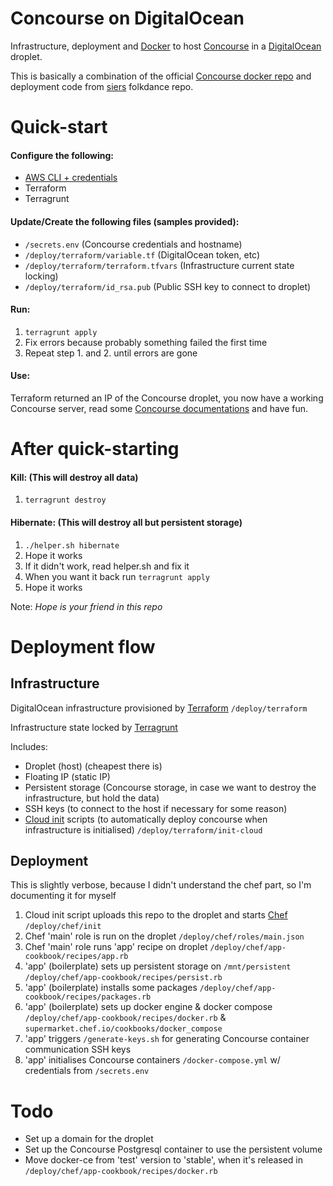 # Concourse on DigitalOcean
Infrastructure, deployment and [Docker](https://www.docker.com/) to host [Concourse](https://concourse-ci.org/) in a [DigitalOcean](https://www.digitalocean.com/) droplet.

This is basically a combination of the official [Concourse docker repo](https://github.com/concourse/concourse-docker/) and deployment code from [siers](https://github.com/siers) folkdance repo.

# Quick-start 
#### Configure the following:
* [AWS CLI + credentials](https://docs.aws.amazon.com/cli/latest/userguide/cli-chap-getting-started.html)
* Terraform
* Terragrunt

#### Update/Create the following files (samples provided):
* `/secrets.env` (Concourse credentials and hostname)
* `/deploy/terraform/variable.tf` (DigitalOcean token, etc)
* `/deploy/terraform/terraform.tfvars` (Infrastructure current state locking)
* `/deploy/terraform/id_rsa.pub` (Public SSH key to connect to droplet)

#### Run:
1. `terragrunt apply`
2. Fix errors because probably something failed the first time
3. Repeat step 1. and 2. until errors are gone

#### Use:

Terraform returned an IP of the Concourse droplet, you now have a working
Concourse server, read some [Concourse documentations](http://concoursetutorial.com/) and have fun.

# After quick-starting
#### Kill: (This will destroy all data)
1. `terragrunt destroy`

#### Hibernate: (This will destroy all but persistent storage)
1. `./helper.sh hibernate`
2. Hope it works
3. If it didn't work, read helper.sh and fix it
4. When you want it back run `terragrunt apply`
5. Hope it works

Note: _Hope is your friend in this repo_

# Deployment flow
## Infrastructure
DigitalOcean infrastructure provisioned by [Terraform](https://www.terraform.io/) `/deploy/terraform`

Infrastructure state locked by [Terragrunt](https://github.com/gruntwork-io/terragrunt)

Includes:
* Droplet (host) (cheapest there is)
* Floating IP (static IP)
* Persistent storage (Concourse storage, in case we want to destroy the infrastructure, but hold the data)
* SSH keys (to connect to the host if necessary for some reason)
* [Cloud init](https://cloud-init.io/) scripts (to automatically deploy concourse when infrastructure is initialised) `/deploy/terraform/init-cloud`

## Deployment
This is slightly verbose, because I didn't understand the chef part, so I'm documenting it for myself

1. Cloud init script uploads this repo to the droplet and starts [Chef](https://www.chef.io/chef/) `/deploy/chef/init`
2. Chef 'main' role is run on the droplet `/deploy/chef/roles/main.json`
3. Chef 'main' role runs 'app' recipe on droplet `/deploy/chef/app-cookbook/recipes/app.rb`
4. 'app' (boilerplate) sets up persistent storage on `/mnt/persistent` `/deploy/chef/app-cookbook/recipes/persist.rb`
5. 'app' (boilerplate) installs some packages `/deploy/chef/app-cookbook/recipes/packages.rb`
5. 'app' (boilerplate) sets up docker engine & docker compose `/deploy/chef/app-cookbook/recipes/docker.rb` & `supermarket.chef.io/cookbooks/docker_compose`
6. 'app' triggers `/generate-keys.sh` for generating Concourse container communication SSH keys
6. 'app' initialises Concourse containers `/docker-compose.yml` w/ credentials from `/secrets.env`

# Todo
* Set up a domain for the droplet
* Set up the Concourse Postgresql container to use the persistent volume
* Move docker-ce from 'test' version to 'stable', when it's released in `/deploy/chef/app-cookbook/recipes/docker.rb`
